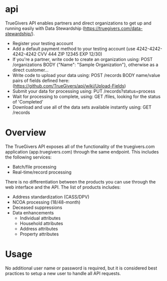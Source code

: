 # api
TrueGivers API enables partners and direct organizations to get up and running easily with Data Stewardship (https://truegivers.com/data-stewardship/).

- Register your testing account
- Add a default payment method to your testing account (use 4242-4242-4242-4242 CVV 444 ZIP 12345 EXP 12/30)
- If you're a partner, write code to create an organization using: POST /organizations BODY {"Name": "Sample Organization"}, otherwise as a direct customer...
- Write code to upload your data using: POST /records BODY name/value pairs of fields defined here: (https://github.com/TrueGivers/api/wiki/Upload-Fields)
- Submit your data for processing using: PUT /records?status=process
- Wait for processing to complete, using: GET /files, looking for the status of 'Completed'
- Download and use all of the data sets available instantly using: GET /records

# Overview
The TrueGivers API exposes all of the functionality of the truegivers.com application (app.truegivers.com) through the same endpoint.  This includes the following services:
- Batch/file processing
- Real-time/record processing

There is no differentiation between the products you can use through the web interface and the API.  The list of products includes:
- Address standardization (CASS/DPV)
- NCOA processing (18/48-month)
- Deceased suppressions
- Data enhancements
  - Individual attributes
  - Household attributes
  - Address attributes
  - Property attributes

# Usage
No additional user name or password is required, but it is considered best practices to setup a new user to handle all API requests.
